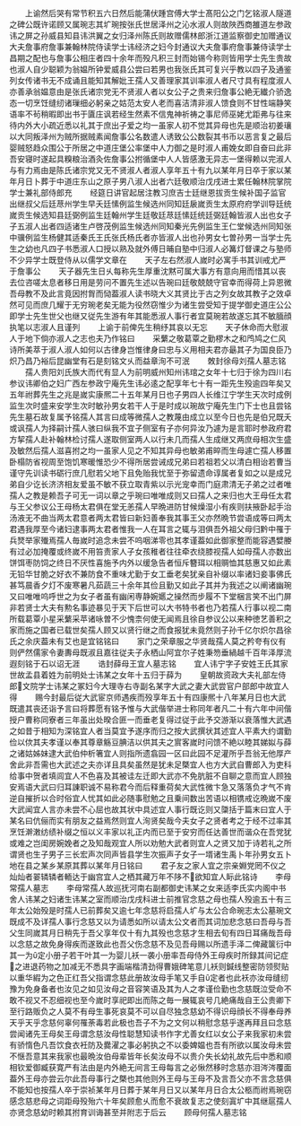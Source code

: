 <!-- { "loadSidebar": true } -->
　　上谕然后哭有常节积五六日然后能蒲伏踵宫傅大学士髙阳公之门乞铭淑人隧道之碑公既许诺顾又属琬志其圹琬按张氏世居泽州之沁水淑人则故陜西商雒道左参政讳之屏之孙威县知县讳洪翼之女归泽州陈氏则故赠儒林郎浙江道监察御史加赠通议大夫詹事府詹事兼翰林院侍读学士讳经济之妇今封通议大夫詹事府詹事兼侍读学士昌期之配也与詹事公相庄者四十余年而殁凡积三封而始锡今称则皆用学士先生贵故也淑人自少聪颖为翁媪所钟爱威县公尝曰若男也我张氏其可复兴乎教以四子及通鉴列女传诸书无不成诵且能知其解妣王孺人又善理家其训率淑人者尺寸具有程度淑人亦善承翁媪意由是张氏诸宗党无不贤淑人者以女公子之贵来归詹事公絶无纎介骄逸态一切烹饪缝纫诸璅细必躬亲之姑范太安人老而喜洁清非淑人馈食则不甘性端静笑语率不茍稍暇即出书于匵庄讽若经生然素不信鬼神祈祷之事尼师巫姥尤距弗与往来待内外大小疏近悉以礼其于庶出子爱之均一虽家人初不觉其异母也先是顺治初姜瓖以大同叛泽州为贼所据贼素闻詹事公名数遣人诱致公公数裂其书币以恶言复之最后婴贼怒趋众围公于所居之中道庄堡公率堡中人力御之是时淑人甫娩女即自奋曰此非吾安寝时遂起具糗粮治酒灸佐詹事公拊循堡中人人皆感激无异志一堡得赖以完淑人与有力焉由是陈氏诸宗党又无不贤淑人者淑人享年五十有九以某年月日卒于家以某年月日卜葬于中道庄东山之原子男八淑人出者六廷敬顺治戊戌进士累任翰林院掌院学士兼礼部侍郎充
　　经筵日讲官起居注教习庶吉士廷继恩拔贡生候补国子监官出继叔父后廷荩州学生早夭廷愫例监生候选州同知廷扆嵗贡生太原府府学训导廷统嵗贡生候选知县廷弼例监生廷翰州学生廷敬廷荩廷愫廷统廷弼廷翰皆淑人出也女子子五淑人出者四适诸生卢啓茂例监生候选州同知秦光先例监生王仁堂候选州同知张中骥例监生杨健其适秦氏王氏张氏杨氏者亦皆淑人出也孙男女七曽孙男一当学士先生之幼也凡四子书悉淑人口授以熟及就外傅日晡自塾中归淑人必篝灯督课之与塾师不少异学士既登侍从以儒学文章在
　　天子左右然淑人嵗时必寓手书其训戒尤严于詹事公
　　天子器先生日乆每称先生厚重沈黙可属大事方有意向用而惜其以丧去位咨嗟太息者移日用是劳问不置先生述以告琬曰廷敬兢兢守官幸而得荷上异恩微吾母教不及此言竟因拊胷而恸葢淑人读书晓大义其贤比于古之列女故其教子之效卓然可见而庶几耀于无穷琬老矣无能为役然窃惟少为诸生尝受知于提学御史道庄公公即学士先生世父也继又従先生游有年其能悉淑人事行者宜莫琬若故遂忘其不敏腼顔执笔以志淑人且谨列
　　上谕于前俾先生稍纾其哀以无忘
　　天子休命而大慰淑人于地下倘亦淑人之志也夫乃作铭曰
　　采蘩之敬葛覃之勤樛木之和鸤鸠之仁风诗所美萃于淑人淑人如何以古律身岂惟律身曰忠与义用相夫君亦朂其子为国良臣乃炽乃昌乃裕后昆幽堂有石是刻铭文乆而益章洵不可泯
　　敇封徐母刘孺人墓志铭
　　孺人贵阳刘氏族大而代有显人为前明威州知州讳琯之女年十七归于徐为四川右参议讳卿伯之妇广西左参政宁庵先生讳必逺之配享年七十有一距先生殁逾四年矣又五年祔葬先生之兆是嵗实康熈二十五年某月日也子男四人长维江宁学生天次时成例监生次时盛来安学生次时敏孙男女若干人于是时成以琬故宁庵先生门下士也且尝铭先生墓石故复属予铭孺人其言曰成等微孺人之教蔑由成立以至今日也先是伯兄既夭或讽孺人为择嗣计孺人骇曰纵我不宜子侧室有子亦何异汝乃遽为是言耶时参政府君方挈孺人赴补翰林检讨孺人遂取侧室两人以行未几而孺人生成继又两庶母相次生盛及敏然后孺人滋喜拊之均一虽家人见之不知其异母也敏弟甫晬而生母遽亡孺人移置卧榻防省视周至饱饥寒暖惟恐少不得所居尝诫成兄弟曰若祖若父以清白相诒若曹当谨守先训读书砺行庶几慰若父地下且免贻我忧至于弥留遗命谆属者复如之以是成兄弟自少讫长济济相友爱虽不敏不获立取青紫以示光宠幸而门庭肃清无子弟之过者唯孺人之教是赖吾子可无一词以章之乎琬曰唯唯成则又曰孺人之来归也大王母任太君与王父参议公王母杨太君俱在堂无恙孺人早晩进防甘候燥湿小有疾则扶掖卧起手治汤液无不曲当两太君意者两太君皆曰新妇善奉我其事王父亦然晩节尝语成等曰两太君遇我厚至今诸妇逮事两太君者惟我一人在耳言之辄与泪俱吾外祖父母归黔中罹于兵燹举家殱焉孺人毎嵗时追念未尝不呜咽涕零也其孝谨葢如此御家整而能容遇嬖媵有过必加掩覆或终嵗不用笞责家人子女孩稚者往往牵衣绕膝视孺人如母孺人亦数出饼饵枣防饲之终日不厌性喜施予内外以缓急告者恒斥簪珥以相赒恤其慈惠又如此素无铅华甘脆之好衣不兼防食不重味尤勤于女工垂老矣犹亲自补缀以率诸妇妾事佛氏甚笃晨香夕灯不废寒暑凡茹蔬三十余年其俭且勤又如此子其并为我述之以阐诸幽琬又曰唯唯呜呼世之为女子者虽有幽闲専静婉嬺之操然而步履不下堂梱言笑不出门屏非若贤士大夫有勲名事迹暴见于天下后世可以大书特书者也乃若孺人行事以视二南所载葛覃小星采蘩采苹诸咏曽不少愧柰何使无闻焉且徐自参议公以来种徳艺善积之家而施之国者已载世矣孺人顾又以贤行继之而食报犹未竟然则子孙千亿尔炽尔昌徐氏之余庆葢未有艾也是宜铭铭曰
　　家门之荣章服之华贤哉孺人莫之矜夸有仪有则俨然儒家令妻夀母既淑且嘉往従夫子永栖山阿宜尔子姓秉笏垂緺越千百年泽厚流遐刻铭于石以诏无涯
　　诰封薛母王宜人墓志铭
　　宜人讳宁字子安姓王氏其家世故孟县着姓为前明处士讳某之女年十五归于薛为
　　皇朝故资政大夫礼部左侍郎文院学士讳某之冢妇今大理寺右寺副名某字大武之妻大武尝官户部郎中故宜人得
　　赐今封最后従大武宦京师遇疾而殁享年五十有四康熈十八年某月日也大武既遣其丧还诣予言曰将葬愿有铭予惟与大武偕举进士称同年者凡二十有六年中间偕授户曹称同寮者三年虽出处暌合匪一而垂老复得过従于此予交游渐以衰落惟大武遇之如昔于相知为深铭宜人者当莫宜予遂序而归之按大武撰状其述宜人平素大约谓勤俭以佽其夫孝谨以奉其尊章觞豆腆洁以供其夫之賔客嵗时问馈不絶以睦其娣姒与薛之诸姑姊妹逮大武伯仲析箸宜人则指所遗翕园一区曰此园不足灌所乎吾翁无他厚产舍此非吾需也大武述之夫亦详且具矣虽然是犹未足槩宜人也方大武自曹郎入为吏科给事中贺者填闾宜人不色喜及其被诖左迁即大武亦不免肮脏不自聊之意而宜人顾独安焉语大武曰归耳諌职诚不易称君今而后释重荷矣大武性微卞急又落落负才气不肯逆自摧折以合时俗宜人忧其如此必随事慰勉之且乗间数出苦语以相镌戒讫晩嵗不废大武闻宜人言亦未尝不心屈也故其状中具述宜人事行既讫则又櫽括于篇末曰宜人于某名曰伉俪而实有朋友之益焉然则宜人洵贤矣哉今夫女子之贤者考之于经不过率其烹饪澣潄纺绩补缀之恒以义丰家以礼正内而已至于安穷而任达善世而谐众在吾党犹或难之岂闺房婉娩者之及知哉观宜人所以劝勉大武者则宜人之贤又加于诗若礼之所谓贤也生子男子三长宏声次同声皆县学生次振声子女子一壻诸生禹卜年孙男女五卜地在县之某乡某原其葬以某年月日铭曰
　　君子友之家人宜之宗亲婣党罔不仪之灿灿者翣辚辚者輀达于幽宫宜人之栖其藏万年不陊不欲知宜人眎此铭诗
　　李母常孺人墓志
　　李母常孺人故巡抚河南右副都御史讳某之女来适李氏实内阁中书舍人讳某之妇诸生讳某之室而顺治戊戌科进士前推官念慈之母也孺人殁逾五十有三年太公始殁是时孺人已前葬矣又逾七年念慈将启孺人圹与太公合命琬志太公墓琬文既成不及详孺人事行念慈又以为请悉如所以请太公文者而其词加悲念慈曰吾母与吾父生同嵗其月日稍先于吾父享年仅十有九其殁也念慈才生相去旬有四日耳痛哉吾母以念慈之故免身得疾而遂致此也吾父伤念慈不及见吾母赐以所遗手泽二俾藏箧衍中其一为定小册子若干叶其一为婴儿袄一袭小册率吾母侍外王母疾时所録其间记症之进退药物之加减无不悉具字画端楷清劲得曹娥碑笔意儿袄则鍼线整密防领熨贴以重华縀为之色正红吾父指谓念慈此册故汝母手笔又手自定者也此袄亦汝母缝纫豫为免身备者也汝见之如见汝母之音容笑语及其为人之孝谨俭勤也念慈既泣受命不敢不视又不忍细视也至今嵗时享祀即出而陈之毎一展辄哀号几絶痛哉自王公贵卿下至行路贩负之人莫不有母生事死哀莫不可以自尽独念慈幼不得识母顔长不得奉母养天乎天乎念慈何辜何罹荼毒若此极也吾子不为之文何以稍慰念慈乎遂再拜且曰念慈尝闻诸先王母矣王母谓念慈汝母性聪慧知读书作字尤善女红以女公子来我家初未尝有骄惰色凡吾饮食衣衽防及爨濯之事必躬执之不以委婢媪也吾有所欲以属汝母未尝不惬吾意其来我家也最晩汝伯母辈皆年长矣汝母不以贵介失长幼礼故先后中悉和顺相钦爱御臧获寛严有法由是内外絶无间言王母每言之必愀然移时念慈亦泪涔涔覆面葢外王母亦尝云尔此吾母事行之槩也其他则外王母与王母不及言吾父亦不言念慈俱不能知也按孺人卒于崇祯某年月日葬于某年月日又以某年月日合太公柩而祔焉琬窃感念慈悲母之词距母殁殆六十年矣顾愈乆而愈不衰故复志之使刻寘圹中其继扈孺人亦贤念慈幼时赖其拊育训诲甚至并附志于后云
　　顾母何孺人墓志铭
